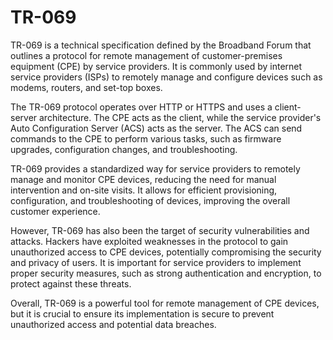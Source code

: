 # TR-069

TR-069 is a technical specification defined by the Broadband Forum that outlines a protocol for remote management of customer-premises equipment (CPE) by service providers. It is commonly used by internet service providers (ISPs) to remotely manage and configure devices such as modems, routers, and set-top boxes.

The TR-069 protocol operates over HTTP or HTTPS and uses a client-server architecture. The CPE acts as the client, while the service provider's Auto Configuration Server (ACS) acts as the server. The ACS can send commands to the CPE to perform various tasks, such as firmware upgrades, configuration changes, and troubleshooting.

TR-069 provides a standardized way for service providers to remotely manage and monitor CPE devices, reducing the need for manual intervention and on-site visits. It allows for efficient provisioning, configuration, and troubleshooting of devices, improving the overall customer experience.

However, TR-069 has also been the target of security vulnerabilities and attacks. Hackers have exploited weaknesses in the protocol to gain unauthorized access to CPE devices, potentially compromising the security and privacy of users. It is important for service providers to implement proper security measures, such as strong authentication and encryption, to protect against these threats.

Overall, TR-069 is a powerful tool for remote management of CPE devices, but it is crucial to ensure its implementation is secure to prevent unauthorized access and potential data breaches.
